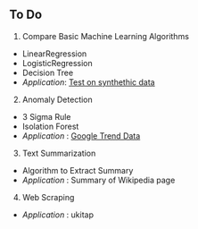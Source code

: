 
## To Do

1. Compare Basic Machine Learning Algorithms
 - LinearRegression
 - LogisticRegression
 - Decision Tree
 - _Application_: [Test on synthethic data](http://nbviewer.jupyter.org/github/uzay00/CMPE251/blob/master/Lecture6/Compare%20ML%20algorithms.ipynb)
 
2. Anomaly Detection
 - 3 Sigma Rule
 - Isolation Forest
 - _Application_ : [Google Trend Data](https://trends.google.com.tr/trends/explore?date=today%205-y&geo=TR&q=darbe)
 
3. Text Summarization
 - Algorithm to Extract Summary
 - _Application_ : Summary of Wikipedia page
 
4. Web Scraping
 - _Application_ : ukitap
